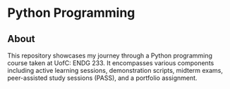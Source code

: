 # Python Programming 

## About

This repository showcases my journey through a Python programming course taken at UofC: ENDG 233. It encompasses various components including active learning sessions, demonstration scripts, midterm exams, peer-assisted study sessions (PASS), and a portfolio assignment.
